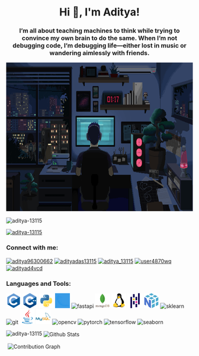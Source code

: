 <h1 align="center">Hi 👋, I'm Aditya!</h1>
<h3 align="center">I’m all about teaching machines to think while trying to convince my own brain to do the same. When I’m not debugging code, I’m debugging life—either lost in music or wandering aimlessly with friends.</h3>

<div align="center">
  <img src="LofiAnimation.gif" height="400" width="100%" alt="gif banner" />
</div>

<p align="left"> <img src="https://komarev.com/ghpvc/?username=aditya-13115&label=Profile%20views&color=ff0000&style=flat" alt="aditya-13115" /> </p>

<p align="left"> <a href="https://github.com/ryo-ma/github-profile-trophy"><img src="https://github-profile-trophy.vercel.app/?username=aditya-13115" alt="aditya-13115" /></a> </p>

<h3 align="left">Connect with me:</h3>
<p align="left">
<a href="https://twitter.com/aditya96300662" target="blank"><img align="center" src="https://cdn.simpleicons.org/x/000000" alt="aditya96300662" height="30" width="40" /></a>
<a href="https://linkedin.com/in/adityadas13115" target="blank"><img align="center" src="https://raw.githubusercontent.com/rahuldkjain/github-profile-readme-generator/master/src/images/icons/Social/linked-in-alt.svg" alt="adityadas13115" height="30" width="40" /></a>
<a href="https://instagram.com/aditya_13115" target="blank"><img align="center" src="https://raw.githubusercontent.com/rahuldkjain/github-profile-readme-generator/master/src/images/icons/Social/instagram.svg" alt="aditya_13115" height="30" width="40" /></a>
<a href="https://www.leetcode.com/user4870wq" target="blank"><img align="center" src="https://raw.githubusercontent.com/rahuldkjain/github-profile-readme-generator/master/src/images/icons/Social/leet-code.svg" alt="user4870wq" height="30" width="40" /></a>
<a href="https://auth.geeksforgeeks.org/user/adityad4vcd" target="blank"><img align="center" src="https://raw.githubusercontent.com/rahuldkjain/github-profile-readme-generator/master/src/images/icons/Social/geeks-for-geeks.svg" alt="adityad4vcd" height="30" width="40" /></a>
</p>

<h3 align="left">Languages and Tools:</h3>
<p align="left"> 
  <img src="https://raw.githubusercontent.com/devicons/devicon/master/icons/c/c-original.svg" alt="c" width="40" height="40"/> 
  <img src="https://raw.githubusercontent.com/devicons/devicon/master/icons/cplusplus/cplusplus-original.svg" alt="cplusplus" width="40" height="40"/> 
  <img src="https://raw.githubusercontent.com/devicons/devicon/master/icons/python/python-original.svg" alt="python" width="40" height="40"/> 
  <img src="https://raw.githubusercontent.com/devicons/devicon/master/icons/flask/flask-original.svg" alt="flask" width="40" height="40" style="filter: invert(48%) sepia(88%) saturate(750%) hue-rotate(180deg) brightness(90%) contrast(100%)"/>
  <img src="https://cdn.jsdelivr.net/gh/devicons/devicon/icons/fastapi/fastapi-original.svg" alt="fastapi" width="40" height="40"/>
  <img src="https://raw.githubusercontent.com/devicons/devicon/master/icons/mongodb/mongodb-original-wordmark.svg" alt="mongodb" width="40" height="40"/>
  <img src="https://raw.githubusercontent.com/devicons/devicon/master/icons/linux/linux-original.svg" alt="linux" width="40" height="40"/>
  <img src="https://raw.githubusercontent.com/devicons/devicon/master/icons/pandas/pandas-original.svg" alt="pandas" width="40" height="40"/>
  <img src="https://raw.githubusercontent.com/devicons/devicon/master/icons/numpy/numpy-original.svg" alt="numpy" width="40" height="40"/>
  <img src="https://upload.wikimedia.org/wikipedia/commons/0/05/Scikit_learn_logo_small.svg" alt="sklearn" width="40" height="40"/>
  <img src="https://www.vectorlogo.zone/logos/git-scm/git-scm-icon.svg" alt="git" width="40" height="40"/> 
  <img src="https://raw.githubusercontent.com/devicons/devicon/master/icons/java/java-original.svg" alt="java" width="40" height="40"/> 
  <img src="https://raw.githubusercontent.com/devicons/devicon/master/icons/mysql/mysql-original-wordmark.svg" alt="mysql" width="40" height="40"/> 
  <img src="https://www.vectorlogo.zone/logos/opencv/opencv-icon.svg" alt="opencv" width="40" height="40"/>
  <img src="https://www.vectorlogo.zone/logos/pytorch/pytorch-icon.svg" alt="pytorch" width="40" height="40"/> 
  <img src="https://www.vectorlogo.zone/logos/tensorflow/tensorflow-icon.svg" alt="tensorflow" width="40" height="40"/> 
  <img src="https://seaborn.pydata.org/_images/logo-mark-lightbg.svg" alt="seaborn" width="40" height="40"/> 
</p>

<p><img align="left" src="https://github-readme-stats.vercel.app/api/top-langs?username=aditya-13115&show_icons=true&locale=en&layout=compact&theme=dark" alt="aditya-13115" /></p>

<p>&nbsp;<img align="center" src="https://github-readme-stats.vercel.app/api?username=aditya-13115&show_icons=true&theme=dark&locale=en" alt="Github Stats" /></p>

<p>&nbsp;<img align="center" src="https://github-readme-activity-graph.vercel.app/graph?username=aditya-13115&theme=github-dark-blue" alt="Contribution Graph"/></p>
